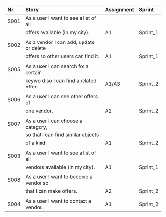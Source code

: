                                   
| Nr   | Story                                   | Assignment  | Sprint   |
|:-----|:----------------------------------------|:------------|:---------|
|S001  | As a user I want to see a list of all   |             |          |
|      | offers available (in my city).          |   A1        | Sprint_1 |
|      |                                         |             |          |  
|S002  | As a vendor I can add, update or delete |             |          |  
|      | offers so other users can find it.      |   A1        | Sprint_1 |
|      |                                         |             |          |
|S005  | As a user I can search for a certain    |             |          |
|      | keyword so I can find a related offer.  |   A1/A3     | Sprint_2 |
|      |                                         |             |          |
|S006  | As a user I can see other offers of     |             |          |
|      | one vendor.                             |   A2        | Sprint_2 |
|      |                                         |             |          |
|S007  | As a user I can choose a category,      |             |          |
|      | so that I can find similar objects      |             |          |
|      | of a kind.                              |   A1        | Sprint_2 |
|      |                                         |             |          |
|S003  | As a user I want to see a list of all   |             |          |
|      | vendors available (in my city).         |   A1        | Sprint_1 |
|      |                                         |             |          |
|S008  | As a user I want to become a vendor so  |             |          |
|      | that I can make offers.                 |   A2        | Sprint_2 |
|      |                                         |             |          |
|S004  | As a user I want to contact a vendor.   |   A1        | Sprint_2 |
